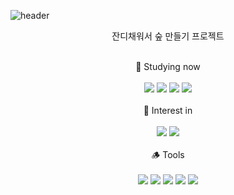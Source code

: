 ![header](https://capsule-render.vercel.app/api?type=transparent&fontColor=5F7B48&height=100&text=Green Forest&animation=twinkling&fontSize=50&fontAlign=52)
<div align="center">
  <p>잔디채워서 숲 만들기 프로젝트<p>
</div>
<br>
<div align="center">
  🌿 Studying now<br><br>
  
  <img src="https://img.shields.io/badge/Python-C8DBBE?style=flat&logo=Python&logoColor=white"/>
  <img src="https://img.shields.io/badge/JavaScript-A8C095?style=flat&logo=JavaScript&logoColor=white"/>
  <img src="https://img.shields.io/badge/React-79896D?style=flat&logo=React&logoColor=white"/>
  <img src="https://img.shields.io/badge/Swift-323D29?style=flat&logo=Swift&logoColor=white"/><br><br>
  🌳 Interest in<br><br>
  <img src="https://img.shields.io/badge/Electron-79896D?style=flat&logo=Electron&logoColor=white"/>
  <img src="https://img.shields.io/badge/Flutter-435138?style=flat&logo=Flutter&logoColor=white"/><br><br>
  🪵 Tools<br><br>
  <img src="https://img.shields.io/badge/Visual Studio Code-BDA890?style=flat&logo=Visual Studio Code&logoColor=white"/>
  <img src="https://img.shields.io/badge/Visual Studio IDE-8A755D?style=flat&logo=Visual Studio IDE&logoColor=white"/>
  <img src="https://img.shields.io/badge/Xcode-63574A?style=flat&logo=Xcode&logoColor=white"/>
  <img src="https://img.shields.io/badge/Figma-63574A?style=flat&logo=Figma&logoColor=white"/>
  <img src="https://img.shields.io/badge/Eclipse IDE-42372B?style=flat&logo=Eclipse IDE&logoColor=white"/><br><br><br><br>
</div>






<!--
**reinexxism/reinexxism** is a ✨ _special_ ✨ repository because its `README.md` (this file) appears on your GitHub profile.

Here are some ideas to get you started:

- 🔭 I’m currently working on ...
- 🌱 I’m currently learning ...
- 👯 I’m looking to collaborate on ...
- 🤔 I’m looking for help with ...
- 💬 Ask me about ...
- 📫 How to reach me: ...
- 😄 Pronouns: ...
- ⚡ Fun fact: ...
-->
